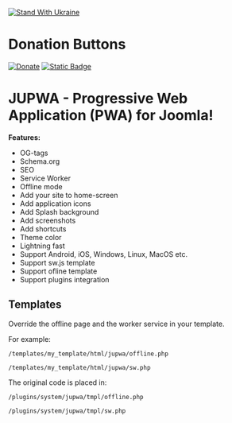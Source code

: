 [![Stand With Ukraine](https://img.shields.io/badge/made_in-ukraine-ffd700.svg?labelColor=0057b7)](https://stand-with-ukraine.pp.ua)

# Donation Buttons

[![Donate](https://img.shields.io/badge/Donate-PayPal-green.svg)](https://www.paypal.com/donate/?hosted_button_id=WQJNDPDPDMKP8) [![Static Badge](https://img.shields.io/badge/Donate-Moby%20%2F%20Signal%20%2F%20MobileCoin-blue)](https://moby.app/denys)

# JUPWA - Progressive Web Application (PWA) for Joomla!

**Features:**

* OG-tags
* Schema.org
* SEO
* Service Worker
* Offline mode
* Add your site to home-screen
* Add application icons
* Add Splash background
* Add screenshots
* Add shortcuts
* Theme color
* Lightning fast
* Support Android, iOS, Windows, Linux, MacOS etc.
* Support sw.js template
* Support ofline template
* Support plugins integration

## Templates

Override the offline page and the worker service in your template.

For example:

`/templates/my_template/html/jupwa/offline.php`

`/templates/my_template/html/jupwa/sw.php`

The original code is placed in:

`/plugins/system/jupwa/tmpl/offline.php`

`/plugins/system/jupwa/tmpl/sw.php`
